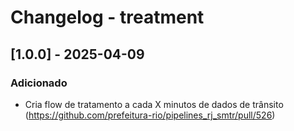 # Changelog - treatment

## [1.0.0] - 2025-04-09

### Adicionado

- Cria flow de tratamento a cada X minutos de dados de trânsito (https://github.com/prefeitura-rio/pipelines_rj_smtr/pull/526)